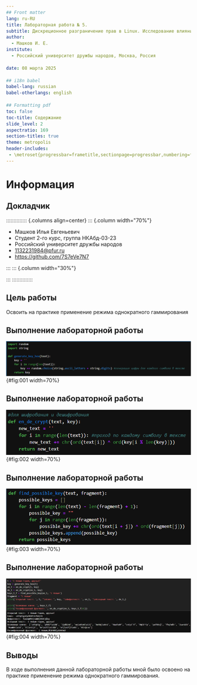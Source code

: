 ```yaml
---
## Front matter
lang: ru-RU
title: Лабораторная работа № 5. 
subtitle: Дискреционное разграничение прав в Linux. Исследование влияния дополнительных атрибутов.
author:
  - Машков И. Е.
institute:
  - Российский университет дружбы народов, Москва, Россия

date: 08 марта 2025

## i18n babel
babel-lang: russian
babel-otherlangs: english

## Formatting pdf
toc: false
toc-title: Содержание
slide_level: 2
aspectratio: 169
section-titles: true
theme: metropolis
header-includes:
 - \metroset{progressbar=frametitle,sectionpage=progressbar,numbering=fraction}
---
```


# Информация

## Докладчик

:::::::::::::: {.columns align=center}
::: {.column width="70%"}

  * Машков Илья Евгеньевич
  * Студент 2-го курс, группа НКАбд-03-23
  * Российский университет дружбы народов
  * [1132231984@pfur.ru](mailto:1132231984@pfur.ru)
  * <https://github.com/7S7eVe7N7>

:::
::: {.column width="30%"}



:::
::::::::::::::

## Цель работы

Освоить на практике применение режима однократного гаммирования

## Выполнение лабораторной работы

![Функция генерации ключа](image/1.png){#fig:001 width=70%}

## Выполнение лабораторной работы

![Функция для шифрования текста](image/2.png){#fig:002 width=70%}

## Выполнение лабораторной работы

![Подбор возможных ключей для фрагмента](image/3.png){#fig:003 width=70%}

## Выполнение лабораторной работы

![Результат работы программы](image/4.png){#fig:004 width=70%}

## Выводы

В ходе выполнения данной лабораторной работы мной было освоено на практике применение режима однократного гаммирования.
